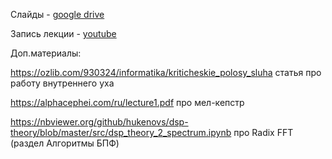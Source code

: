Слайды - [google drive](https://docs.google.com/presentation/d/1-MTTRLxDWWN95thOqYWfardYY7H8LySP/edit?usp=sharing&ouid=116385375708859011313&rtpof=true&sd=true)

Запись лекции - [youtube](https://youtu.be/7JA0GRUpc8M)

Доп.материалы:

https://ozlib.com/930324/informatika/kriticheskie_polosy_sluha статья про работу внутреннего уха

https://alphacephei.com/ru/lecture1.pdf про мел-кепстр

https://nbviewer.org/github/hukenovs/dsp-theory/blob/master/src/dsp_theory_2_spectrum.ipynb про Radix FFT (раздел Алгоритмы БПФ)
